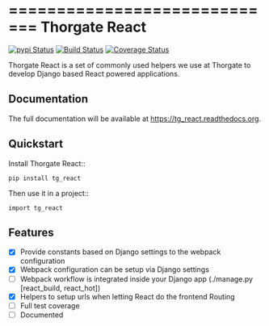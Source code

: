 =============================
Thorgate React
=============================

[![pypi Status](https://badge.fury.io/py/tg_react.png)](https://badge.fury.io/py/tg_react)
[![Build Status](https://travis-ci.org/thorgate/tg_react.svg?branch=master)](https://travis-ci.org/thorgate/tg_react)
[![Coverage Status](https://coveralls.io/repos/thorgate/tg_react/badge.svg)](https://coveralls.io/r/thorgate/tg_react)

Thorgate React is a set of commonly used helpers we use at Thorgate to develop Django based React powered applications.

Documentation
-------------

The full documentation will be available at https://tg_react.readthedocs.org.

Quickstart
----------

Install Thorgate React::

    pip install tg_react

Then use it in a project::

    import tg_react

Features
--------

- [x] Provide constants based on Django settings to the webpack configuration
- [x] Webpack configuration can be setup via Django settings
- [ ] Webpack workflow is integrated inside your Django app (./manage.py [react_build, react_hot])
- [x] Helpers to setup urls when letting React do the frontend Routing
- [ ] Full test coverage
- [ ] Documented
